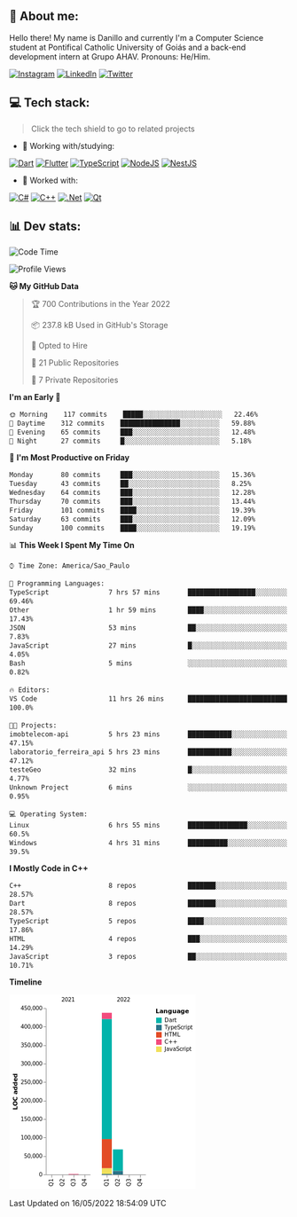 ## 🌈 About me:
Hello there! My name is Danillo and currently I'm a Computer Science student at Pontifical Catholic University of Goiás and a back-end development intern at Grupo AHAV. Pronouns: He/Him.

[![Instagram](https://img.shields.io/badge/Instagram-%23E4405F.svg?logo=Instagram&logoColor=white)](https://instagram.com/danilloilggner) [![LinkedIn](https://img.shields.io/badge/LinkedIn-%230077B5.svg?logo=linkedin&logoColor=white)](https://linkedin.com/in/danilloism) [![Twitter](https://img.shields.io/badge/Twitter-%231DA1F2.svg?logo=Twitter&logoColor=white)](https://twitter.com/danilloism) 

## 💻 Tech stack:
> Click the tech shield to go to related projects

- 🔭 Working with/studying:

[![Dart](https://img.shields.io/badge/dart-%230175C2.svg?style=for-the-badge&logo=dart&logoColor=white)](https://github.com/danilloism/danilloism/blob/main/Flutter.md) [![Flutter](https://img.shields.io/badge/Flutter-%2302569B.svg?style=for-the-badge&logo=Flutter&logoColor=white)](https://github.com/danilloism/danilloism/blob/main/Flutter.md) [![TypeScript](https://img.shields.io/badge/typescript-%23007ACC.svg?style=for-the-badge&logo=typescript&logoColor=white)](https://github.com/danilloism/danilloism/blob/main/Typescript.md) [![NodeJS](https://img.shields.io/badge/node.js-6DA55F?style=for-the-badge&logo=node.js&logoColor=white)](https://github.com/danilloism/danilloism/blob/main/Node.js.md) [![NestJS](https://img.shields.io/badge/nestjs-%23E0234E.svg?style=for-the-badge&logo=nestjs&logoColor=white)](https://github.com/danilloism/danilloism/blob/main/Nest.js.md)
<!---
- 🌱 Currently learning:

![Vue.js](https://img.shields.io/badge/vuejs-%2335495e.svg?style=for-the-badge&logo=vuedotjs&logoColor=%234FC08D) ![Angular](https://img.shields.io/badge/angular-%23DD0031.svg?style=for-the-badge&logo=angular&logoColor=white)
--->
- 💫 Worked with:

[![C#](https://img.shields.io/badge/c%23-%23239120.svg?style=for-the-badge&logo=c-sharp&logoColor=white)](#) [![C++](https://img.shields.io/badge/c++-%2300599C.svg?style=for-the-badge&logo=c%2B%2B&logoColor=white)](https://github.com/danilloism/danilloism/blob/main/C%2B%2B.md) [![.Net](https://img.shields.io/badge/.NET-5C2D91?style=for-the-badge&logo=.net&logoColor=white)](#) [![Qt](https://img.shields.io/badge/Qt-%23217346.svg?style=for-the-badge&logo=Qt&logoColor=white)](https://github.com/danilloism/danilloism/blob/main/C%2B%2B.md)

## 📊 Dev stats:
<!---
[![](https://github-readme-stats.vercel.app/api?username=danilloism&theme=radical&hide_border=false&include_all_commits=false&count_private=false)](#)<br>
[![](https://github-readme-streak-stats.herokuapp.com/?user=danilloism&theme=radical&hide_border=false)](#)<br>
[![](https://github-readme-stats.vercel.app/api/top-langs/?username=danilloism&theme=radical&hide_border=false&include_all_commits=false&count_private=false&layout=compact)](#)<br>
--->
<!--START_SECTION:waka-->
![Code Time](http://img.shields.io/badge/Code%20Time-0%20secs-blue)

![Profile Views](http://img.shields.io/badge/Profile%20Views-193-blue)

**🐱 My GitHub Data** 

> 🏆 700 Contributions in the Year 2022
 > 
> 📦 237.8 kB Used in GitHub's Storage 
 > 
> 💼 Opted to Hire
 > 
> 📜 21 Public Repositories 
 > 
> 🔑 7 Private Repositories  
 > 
**I'm an Early 🐤** 

```text
🌞 Morning    117 commits    █████░░░░░░░░░░░░░░░░░░░░   22.46% 
🌆 Daytime    312 commits    ███████████████░░░░░░░░░░   59.88% 
🌃 Evening    65 commits     ███░░░░░░░░░░░░░░░░░░░░░░   12.48% 
🌙 Night      27 commits     █░░░░░░░░░░░░░░░░░░░░░░░░   5.18%

```
📅 **I'm Most Productive on Friday** 

```text
Monday       80 commits     ███░░░░░░░░░░░░░░░░░░░░░░   15.36% 
Tuesday      43 commits     ██░░░░░░░░░░░░░░░░░░░░░░░   8.25% 
Wednesday    64 commits     ███░░░░░░░░░░░░░░░░░░░░░░   12.28% 
Thursday     70 commits     ███░░░░░░░░░░░░░░░░░░░░░░   13.44% 
Friday       101 commits    ████░░░░░░░░░░░░░░░░░░░░░   19.39% 
Saturday     63 commits     ███░░░░░░░░░░░░░░░░░░░░░░   12.09% 
Sunday       100 commits    ████░░░░░░░░░░░░░░░░░░░░░   19.19%

```


📊 **This Week I Spent My Time On** 

```text
⌚︎ Time Zone: America/Sao_Paulo

💬 Programming Languages: 
TypeScript               7 hrs 57 mins       █████████████████░░░░░░░░   69.46% 
Other                    1 hr 59 mins        ████░░░░░░░░░░░░░░░░░░░░░   17.43% 
JSON                     53 mins             ██░░░░░░░░░░░░░░░░░░░░░░░   7.83% 
JavaScript               27 mins             █░░░░░░░░░░░░░░░░░░░░░░░░   4.05% 
Bash                     5 mins              ░░░░░░░░░░░░░░░░░░░░░░░░░   0.82%

🔥 Editors: 
VS Code                  11 hrs 26 mins      █████████████████████████   100.0%

🐱‍💻 Projects: 
imobtelecom-api          5 hrs 23 mins       ███████████░░░░░░░░░░░░░░   47.15% 
laboratorio_ferreira_api 5 hrs 23 mins       ███████████░░░░░░░░░░░░░░   47.12% 
testeGeo                 32 mins             █░░░░░░░░░░░░░░░░░░░░░░░░   4.77% 
Unknown Project          6 mins              ░░░░░░░░░░░░░░░░░░░░░░░░░   0.95%

💻 Operating System: 
Linux                    6 hrs 55 mins       ███████████████░░░░░░░░░░   60.5% 
Windows                  4 hrs 31 mins       ██████████░░░░░░░░░░░░░░░   39.5%

```

**I Mostly Code in C++** 

```text
C++                      8 repos             ███████░░░░░░░░░░░░░░░░░░   28.57% 
Dart                     8 repos             ███████░░░░░░░░░░░░░░░░░░   28.57% 
TypeScript               5 repos             ████░░░░░░░░░░░░░░░░░░░░░   17.86% 
HTML                     4 repos             ███░░░░░░░░░░░░░░░░░░░░░░   14.29% 
JavaScript               3 repos             ██░░░░░░░░░░░░░░░░░░░░░░░   10.71%

```


**Timeline**

![Chart not found](https://raw.githubusercontent.com/danilloism/danilloism/main/charts/bar_graph.png) 


 Last Updated on 16/05/2022 18:54:09 UTC
<!--END_SECTION:waka-->
